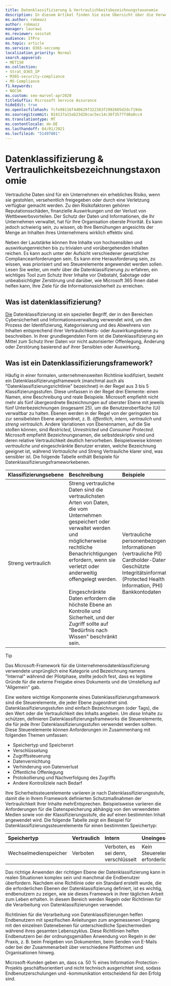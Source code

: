 ```yaml
---
title: Datenklassifizierung & Vertraulichkeitsbezeichnungstaxonomie
description: In diesem Artikel finden Sie eine Übersicht über die Verwendung der Datenklassifizierung & Vertraulichkeitsbezeichnungstaxonomie mit Microsoft 365.
ms.author: robmazz
author: robmazz
manager: laurawi
ms.reviewer: sosstah
audience: ITPro
ms.topic: article
ms.service: O365-seccomp
localization_priority: Normal
search.appverid:
- MET150
ms.collection:
- Strat_O365_IP
- M365-security-compliance
- MS-Compliance
f1.keywords:
- NOCSH
ms.custom: seo-marvel-apr2020
titleSuffix: Microsoft Service Assurance
hideEdit: true
ms.openlocfilehash: fcfe98116f4d0629f322383f2992605d2dcf19de
ms.sourcegitcommit: 024137a15ab23d26cac5ec14c36f3577fd8a0cc4
ms.translationtype: MT
ms.contentlocale: de-DE
ms.lasthandoff: 04/01/2021
ms.locfileid: "51497801"
---
```

# <a name="data-classification--sensitivity-label-taxonomy"></a>Datenklassifizierung & Vertraulichkeitsbezeichnungstaxonomie

Vertrauliche Daten sind für ein Unternehmen ein erhebliches Risiko, wenn sie gestohlen, versehentlich freigegeben oder durch eine Verletzung verfügbar gemacht werden. Zu den Risikofaktoren gehören Reputationsschäden, finanzielle Auswirkungen und der Verlust von Wettbewerbsvorteilen. Der Schutz der Daten und Informationen, die Ihr Unternehmen verwaltet, hat für Ihre Organisation oberste Priorität. Es kann jedoch schwierig sein, zu wissen, ob Ihre Bemühungen angesichts der Menge an Inhalten ihres Unternehmens wirklich effektiv sind.

Neben der Lautstärke können Ihre Inhalte von hochsensiblen und auswirkungenreichen bis zu trivialen und vorübergehenden Inhalten reichen. Es kann auch unter der Aufsicht verschiedener gesetzlicher Complianceanforderungen sein. Es kann eine Herausforderung sein, zu wissen, was priorisiert und wo Steuerelemente angewendet werden sollen. Lesen Sie weiter, um mehr über die Datenklassifizierung *zu* erfahren, ein wichtiges Tool zum Schutz Ihrer Inhalte vor Diebstahl, Sabotage oder unbeabsichtigter Zerstörung und darüber, wie Microsoft 365 Ihnen dabei helfen kann, Ihre Ziele für die Informationssicherheit zu erreichen.

## <a name="what-is-data-classification"></a>Was ist datenklassifizierung?

[Die](/microsoft-365/compliance/data-classification-overview) Datenklassifizierung ist ein spezieller Begriff, der in den Bereichen Cybersicherheit und Informationsverwaltung verwendet wird, um den Prozess der Identifizierung, Kategorisierung und des Abwehrens von Inhalten entsprechend ihrer Vertraulichkeits- oder Auswirkungsebene zu beschreiben. In ihrer grundlegendsten Form ist die Datenklassifizierung ein Mittel zum Schutz Ihrer Daten vor nicht autorisierter Offenlegung, Änderung oder Zerstörung basierend auf ihrer Sensiblen oder Auswirkung.

## <a name="what-is-a-data-classification-framework"></a>Was ist ein Datenklassifizierungsframework?

Häufig in einer formalen, unternehmensweiten Richtlinie kodifiziert, besteht ein Datenklassifizierungsframework (manchmal auch als "Datenklassifizierungsrichtlinie" bezeichnet) in der Regel aus 3 bis 5 Klassifizierungsstufen. Diese umfassen in der Regel drei Elemente: einen Namen, eine Beschreibung und reale Beispiele. Microsoft empfiehlt nicht mehr als fünf übergeordnete Bezeichnungen auf oberster Ebene mit jeweils fünf Unterbezeichnungen (insgesamt 25), um die Benutzeroberfläche (Ui) verwaltbar zu halten. Ebenen werden in der Regel von der geringsten bis zur sensibelsten Ebene angeordnet, z. B. *öffentlich,* *intern,* *vertraulich* und *streng* 
 *vertraulich.* Andere Variationen von Ebenennamen, auf die Sie stoßen können, sind *Restricted*, *Unrestricted* und *Consumer Protected*. Microsoft empfiehlt Bezeichnungsnamen, die selbstdeskriptiv sind und deren relative Vertraulichkeit deutlich hervorheben. Beispielsweise können *vertrauliche* *und* eingeschränkte Benutzer erraten, welche  Bezeichnung geeignet ist, während *Vertrauliche* und Streng Vertrauliche klarer sind, was sensibler ist. Die folgende Tabelle enthält Beispiele für Datenklassifizierungsframeworkebenen.

|**Klassifizierungsebene**|**Beschreibung**|**Beispiele**|
|:-----------------------|:--------------|:-----------|
| Streng vertraulich | Streng vertrauliche Daten sind die vertraulichsten Arten von Daten, die vom Unternehmen gespeichert oder verwaltet werden und möglicherweise rechtliche Benachrichtigungen erfordern, wenn sie verletzt oder anderweitig offengelegt werden. <br><br> Eingeschränkte Daten erfordern die höchste Ebene an Kontrolle und Sicherheit, und der Zugriff sollte auf "Bedürfnis nach Wissen" beschränkt sein. | Vertrauliche personenbezogene Informationen (vertrauliche PII) <br> Cardholder-Daten <br> Geschützte Integritätsinformationen (Protected Health Information, PHI) <br> Bankkontodaten |

>[!TIP]
>Das Microsoft-Framework für die Unternehmensdatenklassifizierung verwendete ursprünglich eine Kategorie und Bezeichnung namens "Internal" während der Pilotphase, stellte jedoch fest, dass es legitime Gründe für die externe Freigabe eines Dokuments und die Umstellung auf "Allgemein" gab.

Eine weitere wichtige Komponente eines Datenklassifizierungsframework sind die Steuerelemente, die jeder Ebene zugeordnet sind. Datenklassifizierungsstufen sind einfach Bezeichnungen (oder Tags), die den Wert oder die Vertraulichkeit des Inhalts angeben. Um *diese* Inhalte zu schützen, definieren Datenklassifizierungsframeworks die Steuerelemente, die für jede Ihrer Datenklassifizierungsstufen verwendet werden sollten. Diese Steuerelemente können Anforderungen im Zusammenhang mit folgenden Themen umfassen:

- Speichertyp und Speicherort
- Verschlüsselung
- Zugriffssteuerung
- Datenvernichtung
- Verhinderung von Datenverlust
- Öffentliche Offenlegung
- Protokollierung und Nachverfolgung des Zugriffs
- Andere Kontrollziele nach Bedarf

Ihre Sicherheitssteuerelemente variieren je nach Datenklassifizierungsstufe, damit die in Ihrem Framework definierten Schutzmaßnahmen der Vertraulichkeit Ihrer Inhalte mehrEntsprechen. Beispielsweise variieren die Anforderungen für die Datenspeicherung abhängig von den verwendeten Medien sowie von der Klassifizierungsstufe, die auf einen bestimmten Inhalt angewendet wird. Die folgende Tabelle zeigt ein Beispiel für Datenklassifizierungssteuerelemente für einen bestimmten Speichertyp:

|**Speichertyp**|**Vertraulich**|**Intern**|**Uneingeschränkt**|
|:---------------|:---------------|:-----------|:---------------|
| Wechselmedienspeicher | Verboten | Verboten, es sei denn, verschlüsselt | Kein Steuerelement erforderlich |

Das richtige Anwenden der richtigen Ebene der Datenklassifizierung kann in realen Situationen komplex sein und manchmal die Endbenutzer überfordern. Nachdem eine Richtlinie oder ein Standard erstellt wurde, die die erforderlichen Ebenen der Datenklassifizierung definiert, ist es wichtig, endbenutzern zu zeigen, wie sie dieses Framework in ihrer täglichen Arbeit zum Leben erhalten. In diesem Bereich werden Regeln oder Richtlinien für die Verarbeitung von Datenklassifizierungen verwendet.

Richtlinien für die Verarbeitung von Datenklassifizierungen helfen Endbenutzern mit spezifischen Anleitungen zum angemessenen Umgang mit den einzelnen Datenebenen für unterschiedliche Speichermedien während ihres gesamten Lebenszyklus. Diese Richtlinien helfen Endbenutzern bei der ordnungsgemäßen Anwendung von Regeln in der Praxis, z. B. beim Freigeben von Dokumenten, beim Senden von E-Mails oder bei der Zusammenarbeit über verschiedene Plattformen und Organisationen hinweg.

Microsoft-Kunden geben an, dass ca. 50 % eines Information Protection-Projekts geschäftsorientiert und nicht technisch ausgerichtet sind, sodass Endbenutzerschulungen und -kommunikation entscheidend für den Erfolg sind.
